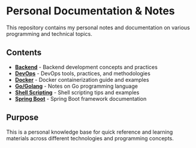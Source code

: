 
# Personal Documentation & Notes

This repository contains my personal notes and documentation on various programming and technical topics.

## Contents

- **[Backend](Backend.pdf)** - Backend development concepts and practices
- **[DevOps](Devops.md)** - DevOps tools, practices, and methodologies
- **[Docker](Docker.md)** - Docker containerization guide and examples
- **[Go/Golang](Golang.pdf)** - Notes on Go programming language
- **[Shell Scripting](Shell-scripting.md)** - Shell scripting tips and examples
- **[Spring Boot](SpringBoot.md)** - Spring Boot framework documentation

## Purpose

This is a personal knowledge base for quick reference and learning materials across different technologies and programming concepts.
